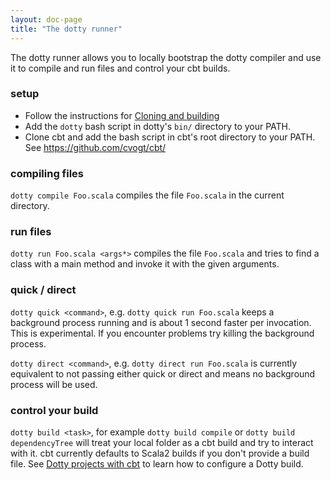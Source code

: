 ```yaml
---
layout: doc-page
title: "The dotty runner"
---
```


The dotty runner allows you to locally bootstrap the dotty compiler and
use it to compile and run files and control your cbt builds.

### setup ###

* Follow the instructions for [Cloning and building](contributing/workflow.md)
* Add the `dotty` bash script in dotty's `bin/` directory to your PATH.
* Clone cbt and add the bash script in cbt's root directory to your PATH. See https://github.com/cvogt/cbt/

### compiling files ###

`dotty compile Foo.scala` compiles the file `Foo.scala` in the current directory.

### run files ###

`dotty run Foo.scala <args*>` compiles the file `Foo.scala` and tries to find a class with a main method and invoke it with the given arguments.

### quick / direct ###

`dotty quick <command>`, e.g. `dotty quick run Foo.scala` keeps a background process running and is about 1 second faster per invocation. This is experimental. If you encounter problems try killing the background process.

`dotty direct <command>`, e.g. `dotty direct run Foo.scala` is currently equivalent to not passing either quick or direct and means no background process will be used.

### control your build ###

`dotty build <task>`, for example `dotty build compile` or `dotty build dependencyTree` will treat your local folder as a cbt build and try to interact with it. cbt currently defaults to Scala2 builds if you don't provide a build file. See [Dotty projects with cbt](usage/cbt-projects.md) to learn how to configure a Dotty build.

